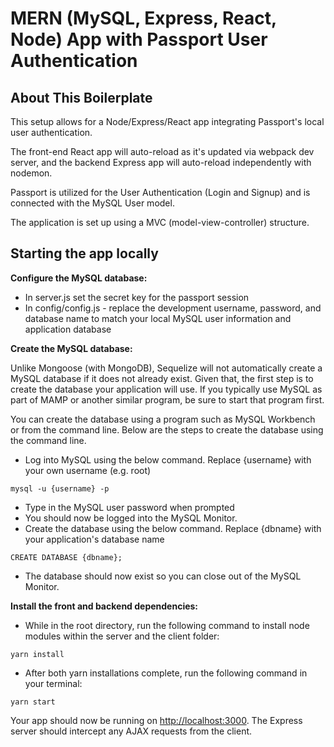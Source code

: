 # MERN (MySQL, Express, React, Node) App with Passport User Authentication

## About This Boilerplate

This setup allows for a Node/Express/React app integrating Passport's local user authentication.

The front-end React app will auto-reload as it's updated via webpack dev server, and the backend Express app will auto-reload independently with nodemon.

Passport is utilized for the User Authentication (Login and Signup) and is connected with the MySQL User model.

The application is set up using a MVC (model-view-controller) structure.  

## Starting the app locally

**Configure the MySQL database:**

- In server.js set the secret key for the passport session
- In config/config.js - replace the development username, password, and database name to match your local MySQL user information and application database

**Create the MySQL database:**

Unlike Mongoose (with MongoDB), Sequelize will not automatically create a MySQL database if it does not already exist. Given that, the first step is to create the database your application will use. If you typically use MySQL as part of MAMP or another similar program, be sure to start that program first. 

You can create the database using a program such as MySQL Workbench or from the command line. Below are the steps to create the database using the command line. 

 - Log into MySQL using the below command. Replace {username} with your own username (e.g. root)

 ```
 mysql -u {username} -p
 ```

 - Type in the MySQL user password when prompted
 - You should now be logged into the MySQL Monitor.  
 - Create the database using the below command. Replace {dbname} with your application's database name

 ```
 CREATE DATABASE {dbname};
 ```

 - The database should now exist so you can close out of the MySQL Monitor. 

**Install the front and backend dependencies:**

- While in the root directory, run the following command to install node modules within the server and the client folder:

```
yarn install
```

- After both yarn installations complete, run the following command in your terminal:

```
yarn start
```

Your app should now be running on <http://localhost:3000>. The Express server should intercept any AJAX requests from the client.
